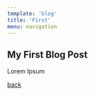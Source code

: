 ```yaml
---
template: 'blog'
title: 'First'
menu: navigation
---
```


## My First Blog Post
Lorem Ipsum

[back](/)